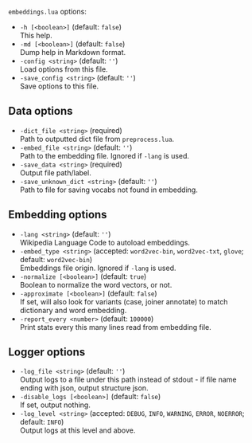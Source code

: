 <!--- This file was automatically generated. Do not modify it manually but use the docs/options/generate.sh script instead. -->

`embeddings.lua` options:

* `-h [<boolean>]` (default: `false`)<br/>This help.
* `-md [<boolean>]` (default: `false`)<br/>Dump help in Markdown format.
* `-config <string>` (default: `''`)<br/>Load options from this file.
* `-save_config <string>` (default: `''`)<br/>Save options to this file.

## Data options

* `-dict_file <string>` (required)<br/>Path to outputted dict file from `preprocess.lua`.
* `-embed_file <string>` (default: `''`)<br/>Path to the embedding file. Ignored if `-lang` is used.
* `-save_data <string>` (required)<br/>Output file path/label.
* `-save_unknown_dict <string>` (default: `''`)<br/>Path to file for saving vocabs not found in embedding.

## Embedding options

* `-lang <string>` (default: `''`)<br/>Wikipedia Language Code to autoload embeddings.
* `-embed_type <string>` (accepted: `word2vec-bin`, `word2vec-txt`, `glove`; default: `word2vec-bin`)<br/>Embeddings file origin. Ignored if `-lang` is used.
* `-normalize [<boolean>]` (default: `true`)<br/>Boolean to normalize the word vectors, or not.
* `-approximate [<boolean>]` (default: `false`)<br/>If set, will also look for variants (case, joiner annotate) to match dictionary and word embedding.
* `-report_every <number>` (default: `100000`)<br/>Print stats every this many lines read from embedding file.

## Logger options

* `-log_file <string>` (default: `''`)<br/>Output logs to a file under this path instead of stdout - if file name ending with json, output structure json.
* `-disable_logs [<boolean>]` (default: `false`)<br/>If set, output nothing.
* `-log_level <string>` (accepted: `DEBUG`, `INFO`, `WARNING`, `ERROR`, `NOERROR`; default: `INFO`)<br/>Output logs at this level and above.
